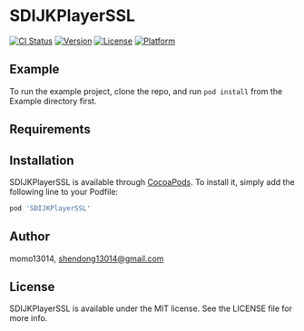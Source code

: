 # SDIJKPlayerSSL

[![CI Status](http://img.shields.io/travis/momo13014/SDIJKPlayerSSL.svg?style=flat)](https://travis-ci.org/momo13014/SDIJKPlayerSSL)
[![Version](https://img.shields.io/cocoapods/v/SDIJKPlayerSSL.svg?style=flat)](http://cocoapods.org/pods/SDIJKPlayerSSL)
[![License](https://img.shields.io/cocoapods/l/SDIJKPlayerSSL.svg?style=flat)](http://cocoapods.org/pods/SDIJKPlayerSSL)
[![Platform](https://img.shields.io/cocoapods/p/SDIJKPlayerSSL.svg?style=flat)](http://cocoapods.org/pods/SDIJKPlayerSSL)

## Example

To run the example project, clone the repo, and run `pod install` from the Example directory first.

## Requirements

## Installation

SDIJKPlayerSSL is available through [CocoaPods](http://cocoapods.org). To install
it, simply add the following line to your Podfile:

```ruby
pod 'SDIJKPlayerSSL'
```

## Author

momo13014, shendong13014@gmail.com

## License

SDIJKPlayerSSL is available under the MIT license. See the LICENSE file for more info.
